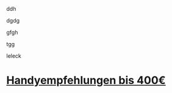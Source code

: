 ddh











dgdg




gfgh





tgg





leleck
# <a name="Handyempfehlungen"></a>
# <a href="Handyempfehlungen-3.html">Handyempfehlungen bis 400€</a>
<!--stackedit_data:
eyJoaXN0b3J5IjpbMTE3MTkyNTUwNV19
-->
